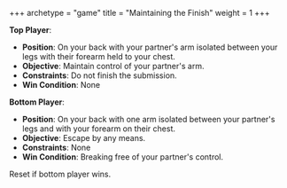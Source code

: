 +++
archetype = "game"
title = "Maintaining the Finish"
weight = 1
+++

**Top Player**:
  * **Position**: On your back with your partner's arm isolated between your legs with their forearm held to your chest.
  * **Objective**: Maintain control of your partner's arm.
  * **Constraints**: Do not finish the submission.
  * **Win Condition**: None

**Bottom Player**:
  * **Position**: On your back with one arm isolated between your partner's legs and with your forearm on their chest.
  * **Objective**: Escape by any means.
  * **Constraints**: None
  * **Win Condition**: Breaking free of your partner's control.

  Reset if bottom player wins.
